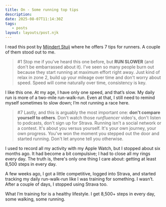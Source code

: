 ```yaml
---
title: On - Some running top tips
description:
date: 2025-08-07T11:14:30Z
tags:
   - posts
layout: layouts/post.njk
---
```


I read this post by [Mijndert Stuij](https://mijndertstuij.nl/posts/some-running-top-tips/) where he offers 7 tips for runners. A couple of them stood out to me. 

> \#1 Stop me if you've heard this one before, but **RUN SLOWER** (and don't be embarrassed about it). I've seen so many people burn out because they start running at maximum effort right away. Just kind of relax in zone 2, build up your mileage over time and don't worry about speed. Speed will come naturally over time, consistency is key.

I like this one. At my age, I have only one speed, and that’s slow. My daily run is more of a two-mile run-walk-run. Even at that, I still need to remind myself sometimes to slow down; I’m not running a race here.
   
> \#7 Lastly, and this is arguably the most important one: **don't compare yourself to others**. Don't watch those _runfluencer_ video's, don't listen to podcasts, don't sign up for Strava. Running isn't a social network or a contest. It's about you versus yourself. It's your own journey, your own progress. You've won the moment you stepped out the door and started running. Don't let anyone tell you otherwise.

I used to record all my activity with my Apple Watch, but I stopped about six months ago. It had become a bit compulsive; I had to close all my rings every day. The truth is, there's only one thing I care about: getting at least 8,500 steps in every day.

A few weeks ago, I got a little competitive, logged into Strava, and started tracking my daily run-walk-run like I was training for something. I wasn’t. After a couple of days, I stopped using Strava too.

What I’m training for is a healthy lifestyle. I get 8,500+ steps in every day, some walking, some running.